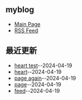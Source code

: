 ## myblog
- [Main Page](https://somebody27.github.io/myblog/)
- [RSS Feed](https://raw.githubusercontent.com/somebody27/myblog/main/feed.xml)
## 最近更新
- [heart test](https://github.com/somebody27/myblog/issues/16)--2024-04-19
- [heart](https://github.com/somebody27/myblog/issues/15)--2024-04-19
- [page again](https://github.com/somebody27/myblog/issues/14)--2024-04-19
- [page](https://github.com/somebody27/myblog/issues/13)--2024-04-19
- [feed](https://github.com/somebody27/myblog/issues/12)--2024-04-19
